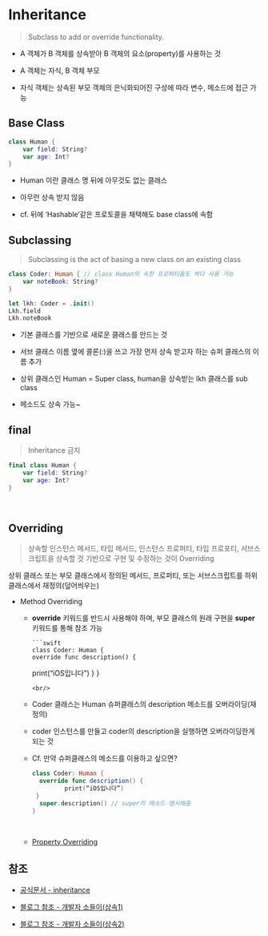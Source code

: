 # Inheritance

> Subclass to add or override functionality.

- A 객체가 B 객체를 상속받아 B 객체의 요소(property)를 사용하는 것
  <br/>

- A 객체는 자식, B 객체 부모
  <br/>

- 자식 객체는 상속된 부모 객체의 은닉화되어진 구성에 따라 변수, 메소드에 접근 가능
  <br/>

## Base Class

```swift
class Human {
    var field: String?
    var age: Int?
}
```

- Human 이란 클래스 명 뒤에 아무것도 없는 클래스
  <br/>

- 아무런 상속 받지 않음
  <br/>

- cf. 뒤에 ‘Hashable’같은 프로토콜을 채택해도 base class에 속함
  <br/>

## Subclassing

> Subclassing is the act of basing a new class on an existing class

```swift
class Coder: Human { // class Human의 속한 프로퍼티들도 싹다 사용 가능
	var noteBook: String?
}

let lkh: Coder = .init()
Lkh.field
Lkh.noteBook
```

- 기본 클래스를 기반으로 새로운 클래스를 만드는 것
  <br/>

- 서브 클래스 이름 옆에 콜론(:)을 쓰고 가장 먼저 상속 받고자 하는 슈퍼 클래스의 이름 추가
  <br/>

- 상위 클래스인 Human = Super class, human을 상속받는 lkh 클래스를 sub class
  <br/>

- 메소드도 상속 가능~
  <br/>

## final

> Inheritance 금지

```swift
final class Human {
    var field: String?
    var age: Int?
}
```

  <br/>

## Overriding

> 상속할 인스턴스 메서드, 타입 메서드, 인스턴스 프로퍼티, 타입 프로포티, 서브스크립트을 상속할 것 기반으로 구현 및 수정하는 것이 Overriding

상위 클래스 또는 부모 클래스에서 정의된 메서드, 프로퍼티, 또는 서브스크립트를 하위 클래스에서 재정의(덮어씌우는)

- Method Overriding

  - **override** 키워드를 반드시 사용해야 하며, 부모 클래스의 원래 구현을 **super** 키워드를 통해 참조 가능

        ```swift
        class Coder: Human {
        override func description() {

    print(“iOS입니다”)
    }
    }
    ```
    <br/>

  - Coder 클래스는 Human 슈퍼클래스의 description 메소드를 오버라이딩(재정의)
    <br/>

  - coder 인스턴스를 만들고 coder의 description을 실행하면 오버라이딩한게 되는 것
    <br/>

  - Cf. 만약 슈퍼클래스의 메소드를 이용하고 싶으면?

    ```swift
    class Coder: Human {
      override func description() {
    	     print(“iOS입니다”)
     }
      super.description() // super의 메소드 명시해줌
    }
    ```

    <br/>

  - [Property Overriding]()

## 참조

- [공식문서 - inheritance](https://docs.swift.org/swift-book/documentation/the-swift-programming-language/inheritance/)

- [블로그 참조 - 개발자 소들이(상속1)](https://babbab2.tistory.com/125)

- [블로그 참조 - 개발자 소들이(상속2)](https://babbab2.tistory.com/126)

